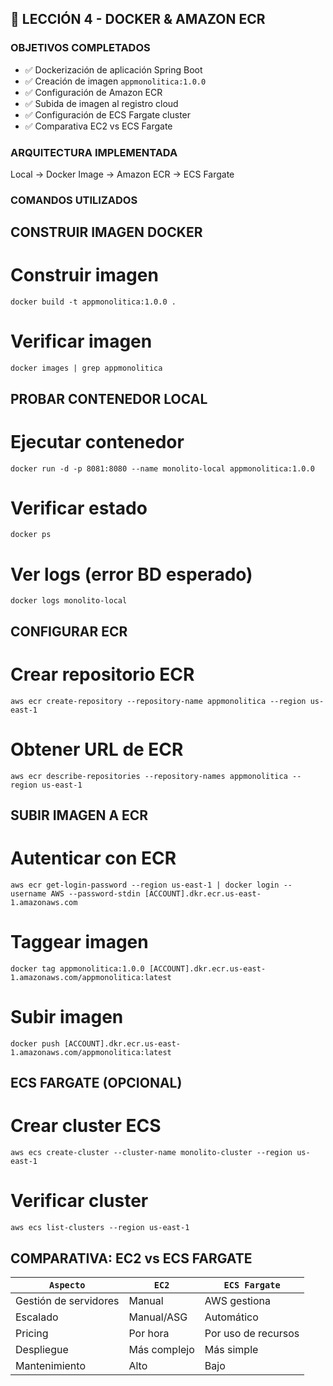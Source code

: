 ## 🐳 LECCIÓN 4 - DOCKER & AMAZON ECR

### OBJETIVOS COMPLETADOS
- ✅ Dockerización de aplicación Spring Boot
- ✅ Creación de imagen `appmonolitica:1.0.0`
- ✅ Configuración de Amazon ECR
- ✅ Subida de imagen al registro cloud
- ✅ Configuración de ECS Fargate cluster
- ✅ Comparativa EC2 vs ECS Fargate

### ARQUITECTURA IMPLEMENTADA

Local → Docker Image → Amazon ECR → ECS Fargate

### COMANDOS UTILIZADOS

## CONSTRUIR IMAGEN DOCKER

# Construir imagen
`docker build -t appmonolitica:1.0.0 .`
# Verificar imagen
`docker images | grep appmonolitica`

## PROBAR CONTENEDOR LOCAL

# Ejecutar contenedor
`docker run -d -p 8081:8080 --name monolito-local appmonolitica:1.0.0`
# Verificar estado
`docker ps`
# Ver logs (error BD esperado)
`docker logs monolito-local`

## CONFIGURAR ECR

# Crear repositorio ECR
`aws ecr create-repository --repository-name appmonolitica --region us-east-1`
# Obtener URL de ECR
`aws ecr describe-repositories --repository-names appmonolitica --region us-east-1`

## SUBIR IMAGEN A ECR

# Autenticar con ECR
`aws ecr get-login-password --region us-east-1 | docker login --username AWS --password-stdin [ACCOUNT].dkr.ecr.us-east-1.amazonaws.com`
# Taggear imagen
`docker tag appmonolitica:1.0.0 [ACCOUNT].dkr.ecr.us-east-1.amazonaws.com/appmonolitica:latest`
# Subir imagen
`docker push [ACCOUNT].dkr.ecr.us-east-1.amazonaws.com/appmonolitica:latest`

## ECS FARGATE (OPCIONAL)

# Crear cluster ECS
`aws ecs create-cluster --cluster-name monolito-cluster --region us-east-1`
# Verificar cluster
`aws ecs list-clusters --region us-east-1`

## COMPARATIVA: EC2 vs ECS FARGATE


| `Aspecto` | `EC2` | `ECS Fargate` |
|---------|-----|-------------|
|  Gestión de servidores  | Manual       | AWS gestiona        |
|  Escalado               | Manual/ASG   | Automático          |
|  Pricing                | Por hora     | Por uso de recursos |
|  Despliegue             | Más complejo | Más simple          |
|  Mantenimiento          |	Alto         | Bajo                |



